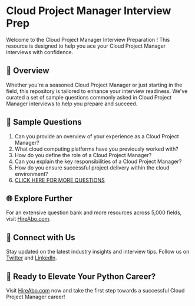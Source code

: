 # Cloud Project Manager Interview Prep

Welcome to the Cloud Project Manager Interview Preparation ! This resource is designed to help you ace your Cloud Project Manager interviews with confidence.

## 🚀 Overview

Whether you're a seasoned Cloud Project Manager or just starting in the field, this repository is tailored to enhance your interview readiness. We've curated a set of sample questions commonly asked in Cloud Project Manager interviews to help you prepare and succeed.

## 📝 Sample Questions

1. Can you provide an overview of your experience as a Cloud Project Manager?
2. What cloud computing platforms have you previously worked with?
3. How do you define the role of a Cloud Project Manager?
4. Can you explain the key responsibilities of a Cloud Project Manager?
5. How do you ensure successful project delivery within the cloud environment?
6. [CLICK HERE FOR MORE QUESTIONS](https://hireabo.com/job/0_4_11/Cloud%20Project%20Manager)

## 🌐 Explore Further

For an extensive question bank and more resources across 5,000 fields, visit [HireAbo.com](https://www.hireabo.com).

## 📱 Connect with Us

Stay updated on the latest industry insights and interview tips. Follow us on [Twitter](https://twitter.com/hireabo) and [LinkedIn](https://www.linkedin.com/in/hire-abo-3609972a8/).

## 🚀 Ready to Elevate Your Python Career?

Visit [HireAbo.com](https://www.hireabo.com) now and take the first step towards a successful Cloud Project Manager career!